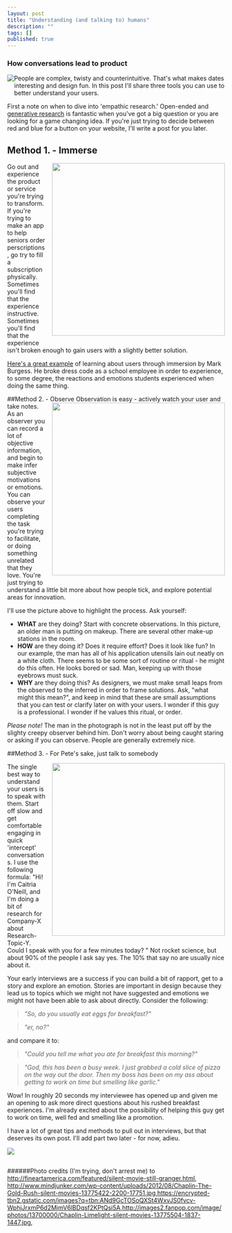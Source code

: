 ```yaml
---
layout: post
title: "Understanding (and talking to) humans"
description: ""
tags: []
published: true
---
```


### How conversations lead to product
[<img src="{% asset_path observation.png %}" style="float:left; margin-bottom: 25px">](http://www.youtube.com/watch?v=OITJxh51z3Q)
People are complex, twisty and counterintuitive. That's what makes dates interesting and design fun. In this post I'll share three tools you can use to better understand your users. 

First a note on when to dive into 'empathic research.' Open-ended and [generative research](http://johnnyholland.org/2012/03/finding-empathy-through-generative-research/) is fantastic when you've got a big question or you are looking for a game changing idea. If you're just trying to decide between red and blue for a button on your website, I'll write a post for you later.

## Method 1. - Immerse
<img src="{% asset_path chaplin.jpg %}" style="float:right; padding-left: 15px; margin-bottom: 15px;" width="400px">
Go out and experience the product or service you're trying to transform. If you're trying to make an app to help seniors order perscriptions, go try to fill a subscription physically. Sometimes you'll find that the experience instructive. Sometimes you'll find that the experience isn't broken enough to gain users with a slightly better solution. 

[Here's a great example](http://learningactivist.com/2013/06/28/insight-through-design-thinking-immersion/) of learning about users through immersion by Mark Burgess. He broke dress code as a school employee in order to experience, to some degree, the reactions and emotions students experienced when doing the same thing. 

##Method 2. - Observe
<img src="{% asset_path observe.jpg %}" style="float:right; padding-left: 15px; margin-bottom: 15px;" width="400px">Observation is easy - actively watch your user and take notes. As an observer you can record a lot of objective information, and begin to make infer subjective motivations or emotions. You can observe your users completing the task you're trying to facilitate, or doing something unrelated that they love. You're just trying to understand a little bit more about how people tick, and explore potential areas for innovation.

I'll use the picture above to highlight the process. Ask yourself:

- **WHAT** are they doing? Start with concrete observations. In this picture, an older man is putting on makeup. There are several other make-up stations in the room. 
- **HOW** are they doing it? Does it require effort? Does it look like fun? In our example, the man has all of his application utensils lain out neatly on a white cloth. There seems to be some sort of routine or ritual - he might do this often. He looks bored or sad. Man, keeping up with those eyebrows must suck. 
- **WHY** are they doing this? As designers, we must make small leaps from the observed to the inferred in order to frame solutions. Ask, "what might this mean?", and keep in mind that these are small assumptions that you can test or clarify later on with your users. I wonder if this guy is a professional. I wonder if he values this ritual, or order.  

*Please note!* The man in the photograph is not in the least put off by the slighty creepy observer behind him. Don't worry about being caught staring or asking if you can observe. People are generally extremely  nice. 

##Method 3. - For Pete's sake, just talk to somebody

<img src="{% asset_path interview.jpg %}" style="float:right; padding-left: 15px; margin-bottom: 15px;" width="400px">

The single best way to understand your users is to speak with them. Start off slow and get comfortable engaging in quick 'intercept' conversations. I use the following formula: 
"Hi! I'm Caitria O'Neill, and I'm doing a bit of research for Company-X about Research-Topic-Y. Could I speak with you for a few minutes today? "
Not rocket science, but about 90% of the people I ask say yes. The 10% that say no are usually nice about it. 

Your early interviews are a success if you can build a bit of rapport, get to a story and explore an emotion. Stories are important in design because they lead us to topics which we might not have suggested and emotions we might not have been able to ask about directly. Consider the following: 

>*"So, do you usually eat eggs for breakfast?"*

>*"er, no?"*

and compare it to: 

>*"Could you tell me what you ate for breakfast this morning?"*

>*"God, this has been a busy week. I just grabbed a cold slice of pizza on the way out the door. Then my boss has been on my ass about getting to work on time but smelling like garlic."*

Wow! In roughly 20 seconds my interviewee has opened up and given me an opening to ask more direct questions about his rushed breakfast experiences. I'm already excited about the possibility of helping this guy get to work on time, well fed and smelling like a promotion. 


I have a lot of great tips and methods to pull out in interviews, but that deserves its own post. I'll add part two later - for now, adieu. 


<img src="{% asset_path theend.png %}" style="text-align:center; margin-bottom: 15px;">


######Photo credits (I'm trying, don't arrest me) to http://fineartamerica.com/featured/silent-movie-still-granger.html, http://www.mindjunker.com/wp-content/uploads/2012/08/Chaplin-The-Gold-Rush-silent-movies-13775422-2200-17751.jpg,https://encrypted-tbn2.gstatic.com/images?q=tbn:ANd9GcTOSoQXSt4WxvJS0fvcv-WphjJrxmP6d2MjmV6lBDqsf2KPtQsi5A,http://images2.fanpop.com/image/photos/13700000/Chaplin-Limelight-silent-movies-13775504-1837-1447.jpg, 